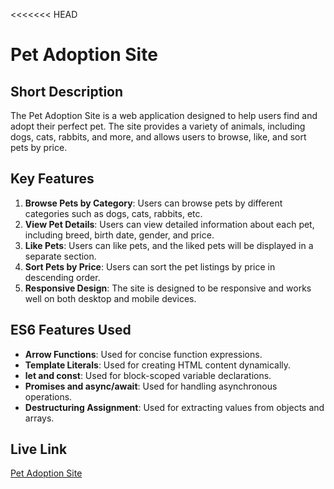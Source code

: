 <<<<<<< HEAD
# Pet Adoption Site

## Short Description
The Pet Adoption Site is a web application designed to help users find and adopt their perfect pet. The site provides a variety of animals, including dogs, cats, rabbits, and more, and allows users to browse, like, and sort pets by price.

## Key Features
1. **Browse Pets by Category**: Users can browse pets by different categories such as dogs, cats, rabbits, etc.
2. **View Pet Details**: Users can view detailed information about each pet, including breed, birth date, gender, and price.
3. **Like Pets**: Users can like pets, and the liked pets will be displayed in a separate section.
4. **Sort Pets by Price**: Users can sort the pet listings by price in descending order.
5. **Responsive Design**: The site is designed to be responsive and works well on both desktop and mobile devices.

## ES6 Features Used
- **Arrow Functions**: Used for concise function expressions.
- **Template Literals**: Used for creating HTML content dynamically.
- **let and const**: Used for block-scoped variable declarations.
- **Promises and async/await**: Used for handling asynchronous operations.
- **Destructuring Assignment**: Used for extracting values from objects and arrays.

## Live Link
[Pet Adoption Site](https://pet-adoption-site-01.surge.sh/)
